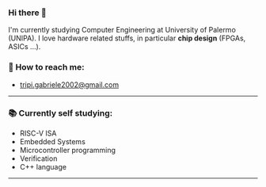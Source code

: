 ### Hi there 👋

I'm currently studying Computer Engineering at University of Palermo (UNIPA). I love hardware related stuffs, in particular **chip design** (FPGAs, ASICs ...).

### 📧 How to reach me: 

  * tripi.gabriele2002@gmail.com

---

### 📚 Currently self studying:

  * RISC-V ISA
  * Embedded Systems
  * Microcontroller programming
  * Verification
  * C++ language

---
